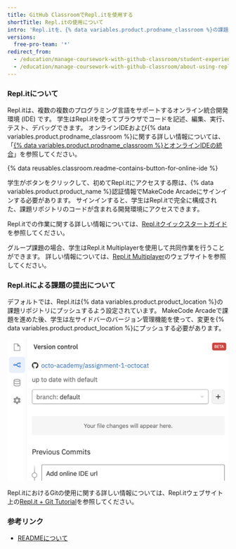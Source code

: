 ```yaml
---
title: GitHub ClassroomでRepl.itを使用する
shortTitle: Repl.itの使用について
intro: 'Repl.itを、{% data variables.product.prodname_classroom %}の課題のためのオンライン統合開発環境 (IDE) として設定できます。'
versions:
  free-pro-team: '*'
redirect_from:
  - /education/manage-coursework-with-github-classroom/student-experience-replit
  - /education/manage-coursework-with-github-classroom/about-using-replit-with-github-classroom
---
```


### Repl.itについて

Repl.itは、複数の複数のプログラミング言語をサポートするオンライン統合開発環境 (IDE) です。 学生はRepl.itを使ってブラウザでコードを記述、編集、実行、テスト、デバッグできます。 オンラインIDEおよび{% data variables.product.prodname_classroom %}に関する詳しい情報については、「[{% data variables.product.prodname_classroom %}とオンラインIDEの統合](/education/manage-coursework-with-github-classroom/integrate-github-classroom-with-an-online-ide)」を参照してください。

{% data reusables.classroom.readme-contains-button-for-online-ide %}

学生がボタンをクリックして、初めてRepl.itにアクセスする際は、{% data variables.product.product_name %}認証情報でMakeCode Arcadeにサインインする必要があります。 サインインすると、学生はRepl.itで完全に構成された、課題リポジトリのコードが含まれる開発環境にアクセスできます。

Repl.itでの作業に関する詳しい情報については、[Repl.itクイックスタートガイド](https://docs.repl.it/repls/quick-start#the-repl-environment)を参照してください。

グループ課題の場合、学生はRepl.it Multiplayerを使用して共同作業を行うことができます。 詳しい情報については、[Repl.it Multiplayer](https://repl.it/site/multiplayer)のウェブサイトを参照してください。

### Repl.itによる課題の提出について

デフォルトでは、Repl.itは{% data variables.product.product_location %}の課題リポジトリにプッシュするよう設定されています。 MakeCode Arcadeで課題を進めた後、学生は左サイドバーのバージョン管理機能を使って、変更を{% data variables.product.product_location %}にプッシュする必要があります。

![Repl.itのバージョン管理機能](/assets/images/help/classroom/ide-replit-version-control-button.png)

Repl.itにおけるGitの使用に関する詳しい情報については、Repl.itウェブサイト上の[Repl.it + Git Tutorial](https://repl.it/talk/learn/Replit-Git-Tutorial/23331)を参照してください。

### 参考リンク

- [READMEについて](/github/creating-cloning-and-archiving-repositories/about-readmes)
